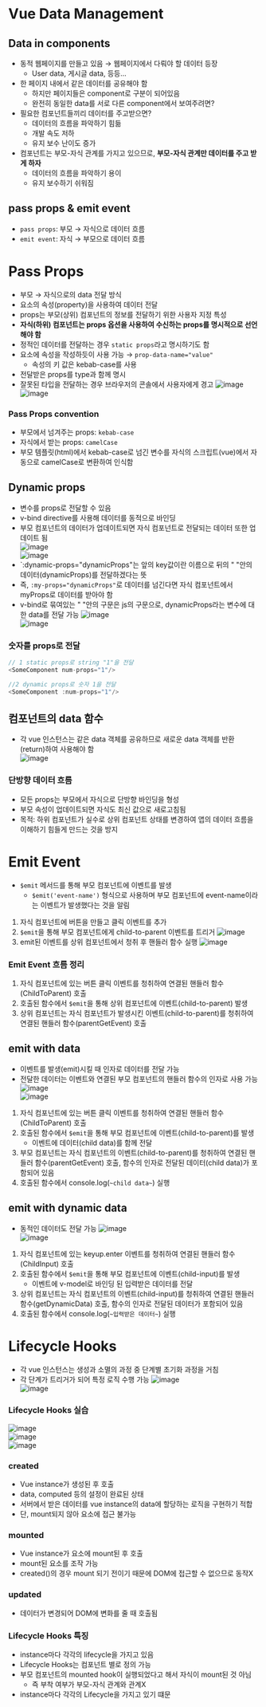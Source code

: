 # Vue Data Management
## Data in components
- 동적 웹페이지를 만들고 있음 &rarr; 웹페이지에서 다뤄야 할 데이터 등장
  - User data, 게시글 data, 등등...
- 한 페이지 내에서 같은 데이터를 공유해야 함
  - 하지만 페이지들은 component로 구분이 되어있음
  - 완전히 동일한 data를 서로 다른 component에서 보여주려면?
- 필요한 컴포넌트들끼리 데이터를 주고받으면?
  - 데이터의 흐름을 파악하기 힘듦
  - 개발 속도 저하
  - 유지 보수 난이도 증가
- 컴포넌트는 부모-자식 관계를 가지고 있으므로, **부모-자식 관계만 데이터를 주고 받게 하자**
  - 데이터의 흐름을 파악하기 용이
  - 유지 보수하기 쉬워짐

## pass props & emit event
- `pass props`: 부모 &rarr; 자식으로 데이터 흐름
- `emit event`: 자식 &rarr; 부모으로 데이터 흐름

# Pass Props
- 부모 &rarr; 자식으로의 data 전달 방식
- 요소의 속성(property)을 사용하여 데이터 전달
- props는 부모(상위) 컴포넌트의 정보를 전달하기 위한 사용자 지정 특성
- **자식(하위) 컴포넌트는 props 옵션을 사용하여 수신하는 props를 명시적으로 선언해야 함**
- 정적인 데이터를 전달하는 경우 `static props`라고 명시하기도 함
- 요소에 속성을 작성하듯이 사용 가능 &rarr; `prop-data-name="value"`
  - 속성의 키 값은 kebab-case를 사용
- 전달받은 props를 type과 함께 명시
- 잘못된 타입을 전달하는 경우 브라우저의 콘솔에서 사용자에게 경고
![image](https://user-images.githubusercontent.com/108309396/235822266-fc8e493f-34be-4e27-acc2-8a869c879644.png)  
![image](https://user-images.githubusercontent.com/108309396/235822298-8b02faa3-d708-412d-bd34-dafb02c615ef.png)

### Pass Props convention
- 부모에서 넘겨주는 props: `kebab-case`
- 자식에서 받는 props: `camelCase`
- 부모 템플릿(html)에서 kebab-case로 넘긴 변수를 자식의 스크립트(vue)에서 자동으로 camelCase로 변환하여 인식함

## Dynamic props
- 변수를 props로 전달할 수 있음
- v-bind directive를 사용해 데이터를 동적으로 바인딩
- 부모 컴포넌트의 데이터가 업데이트되면 자식 컴포넌트로 전달되는 데이터 또한 업데이트 됨  
![image](https://user-images.githubusercontent.com/108309396/235822524-8e595ab0-e977-4c9c-b3c0-4f3f532d3f30.png)  
![image](https://user-images.githubusercontent.com/108309396/235822542-9f7224bd-b443-4b9f-91b6-b7a65b6e72ab.png)
- `:dynamic-props="dynamicProps"는 앞의 key값이란 이름으로 뒤의 " "안의 데이터(dynamicProps)를 전달하겠다는 뜻
- 즉, `:my-props="dynamicProps"`로 데이터를 넘긴다면 자식 컴포넌트에서 myProps로 데이터를 받아야 함
- v-bind로 묶여있는 " "안의 구문은 js의 구문으로, dynamicProps라는 변수에 대한 data를 전달 가능
![image](https://user-images.githubusercontent.com/108309396/235823121-3fafba82-ed80-4bf3-8950-a6088b9bbc15.png)  
![image](https://user-images.githubusercontent.com/108309396/235823131-ed723537-c0a3-4e4e-8b1b-a543a74aa096.png)

### 숫자를 props로 전달
```javascript
// 1 static props로 string "1"을 전달
<SomeComponent num-props="1"/>

//2 dynamic props로 숫자 1을 전달
<SomeComponent :num-props="1"/>
```


## 컴포넌트의 data 함수
- 각 vue 인스턴스는 같은 data 객체를 공유하므로 새로운 data 객체를 반환(return)하여 사용해야 함  
![image](https://user-images.githubusercontent.com/108309396/235823026-14683446-8cf1-4e47-8d4c-5a7c4457427b.png)

### 단방향 데이터 흐름
- 모든 props는 부모에서 자식으로 단방향 바인딩을 형성
- 부모 속성이 업데이트되면 자식도 최신 값으로 새로고침됨
- 목적: 하위 컴포넌트가 실수로 상위 컴포넌트 상태를 변경하여 앱의 데이터 흐름을 이해하기 힘들게 만드는 것을 방지


# Emit Event
- `$emit` 메서드를 통해 부모 컴포넌트에 이벤트를 발생
  - `$emit('event-name')` 형식으로 사용하며 부모 컴포넌트에 event-name이라는 이벤트가 발생했다는 것을 알림
1. 자식 컴포넌트에 버튼을 만들고 클릭 이벤트를 추가 
2. `$emit`을 통해 부모 컴포넌트에게 child-to-parent 이벤트를 트리거
![image](https://user-images.githubusercontent.com/108309396/235824442-eeea490b-015c-40f7-9906-cb293429be4f.png)
3. emit된 이벤트를 상위 컴포넌트에서 청취 후 핸들러 함수 실행
![image](https://user-images.githubusercontent.com/108309396/235824600-647426b1-273b-43ef-9de5-14c01dd77765.png)  

### Emit Event 흐름 정리
1. 자식 컴포넌트에 있는 버튼 클릭 이벤트를 청취하여 연결된 핸들러 함수(ChildToParent) 호출
2. 호출된 함수에서 `$emit`을 통해 상위 컴포넌트에 이벤트(child-to-parent) 발생
3. 상위 컴포넌트는 자식 컴포넌트가 발생시킨 이벤트(child-to-parent)를 청취하여 연결된 핸들러 함수(parentGetEvent) 호출

## emit with data
- 이벤트를 발생(emit)시킬 때 인자로 데이터를 전달 가능
- 전달한 데이터는 이벤트와 연결된 부모 컴포넌트의 핸들러 함수의 인자로 사용 가능
![image](https://user-images.githubusercontent.com/108309396/235824791-2dca3077-e7ef-48f7-8eee-ac2391e906ac.png)  
![image](https://user-images.githubusercontent.com/108309396/235824835-c203e457-6a5b-40a3-8f9f-4f9b45061c02.png)
1. 자식 컴포넌트에 있는 버튼 클릭 이벤트를 청취하여 연결된 핸들러 함수(ChildToParent) 호출
2. 호출된 함수에서 `$emit`을 통해 부모 컴포넌트에 이벤트(child-to-parent)를 발생
   - 이벤트에 데이터(child data)를 함께 전달
3. 부모 컴포넌트는 자식 컴포넌트의 이벤트(child-to-parent)를 청취하여 연결된 핸들러 함수(parentGetEvent) 호출, 함수의 인자로 전달된 데이터(child data)가 포함되어 있음
4. 호출된 함수에서 console.log(`~child data~`) 실행

## emit with dynamic data
- 동적인 데이터도 전달 가능
![image](https://user-images.githubusercontent.com/108309396/235825575-6198168f-1c2c-424a-be1d-90531ad57c0e.png)  
![image](https://user-images.githubusercontent.com/108309396/235825634-0f6a17d4-b07f-4876-a156-22b853c1f657.png)
1. 자식 컴포넌트에 있는 keyup.enter 이벤트를 청취하여 연결된 핸들러 함수(ChildInput) 호출
2. 호출된 함수에서 `$emit`을 통해 부모 컴포넌트에 이벤트(child-input)를 발생
   - 이벤트에 v-model로 바인딩 된 입력받은 데이터를 전달
3. 상위 컴포넌트는 자식 컴포넌트의 이벤트(child-input)를 청취하여 연결된 핸들러 함수(getDynamicData) 호출, 함수의 인자로 전달된 데이터가 포함되어 있음
4. 호출된 함수에서 console.log(`~입력받은 데이터~`) 실행


# Lifecycle Hooks
- 각 vue 인스턴스는 생성과 소멸의 과정 중 단계별 초기화 과정을 거침
- 각 단계가 트리거가 되어 특정 로직 수행 가능
![image](https://user-images.githubusercontent.com/108309396/235825864-7386d375-4430-41fe-a8e3-d698c7bd140a.png)  
![image](https://user-images.githubusercontent.com/108309396/235825893-b4c6b025-8e37-45fe-ae77-23ce912595c5.png)

### Lifecycle Hooks 실습
![image](https://user-images.githubusercontent.com/108309396/235826089-4f902717-1929-4627-afae-50277b782a63.png)  
![image](https://user-images.githubusercontent.com/108309396/235826117-982f348c-32cd-4793-9e49-c689b5b035f3.png)  
![image](https://user-images.githubusercontent.com/108309396/235826167-fd7cff5d-f55d-41b5-8806-4cd3a117fbcf.png)

### created
- Vue instance가 생성된 후 호출
- data, computed 등의 설정이 완료된 상태
- 서버에서 받은 데이터를 vue instance의 data에 할당하는 로직을 구현하기 적합
- 단, mount되지 않아 요소에 접근 불가능

### mounted
- Vue instance가 요소에 mount된 후 호출
- mount된 요소를 조작 가능
- created()의 경우 mount 되기 전이기 때문에 DOM에 접근할 수 없으므로 동작X

### updated
- 데이터가 변경되어 DOM에 변화를 줄 때 호출됨

### Lifecycle Hooks 특징
- instance마다 각각의 lifecycle을 가지고 있음
- Lifecycle Hooks는 컴포넌트 별로 정의 가능
- 부모 컴포넌트의 mounted hook이 실행되었다고 해서 자식이 mount된 것 아님
  - 즉 부착 여부가 부모-자식 관계와 관계X
- instance마다 각각의 Lifecycle을 가지고 있기 떄문